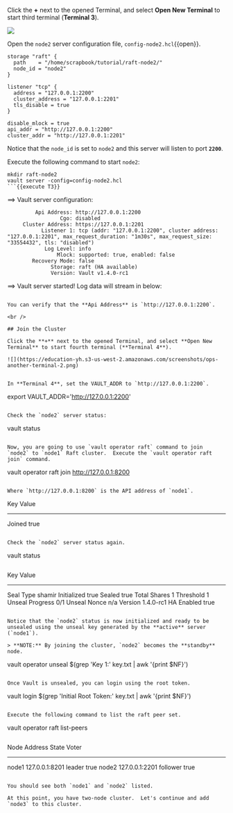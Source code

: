 Click the **+** next to the opened Terminal, and select **Open New Terminal** to start third terminal (**Terminal 3**).

![](https://education-yh.s3-us-west-2.amazonaws.com/screenshots/ops-another-terminal-2.png)

Open the `node2` server configuration file, `config-node2.hcl`{{open}}.

```
storage "raft" {
  path    = "/home/scrapbook/tutorial/raft-node2/"
  node_id = "node2"
}

listener "tcp" {
  address = "127.0.0.1:2200"
  cluster_address = "127.0.0.1:2201"
  tls_disable = true
}

disable_mlock = true
api_addr = "http://127.0.0.1:2200"
cluster_addr = "http://127.0.0.1:2201"
```

Notice that the `node_id` is set to `node2` and this server will listen to port **`2200`**.

Execute the following command to start `node2`:

```
mkdir raft-node2
vault server -config=config-node2.hcl
```{{execute T3}}

```
==> Vault server configuration:

             Api Address: http://127.0.0.1:2200
                     Cgo: disabled
         Cluster Address: https://127.0.0.1:2201
               Listener 1: tcp (addr: "127.0.0.1:2200", cluster address: "127.0.0.1:2201", max_request_duration: "1m30s", max_request_size: "33554432", tls: "disabled")
                Log Level: info
                    Mlock: supported: true, enabled: false
            Recovery Mode: false
                  Storage: raft (HA available)
                  Version: Vault v1.4.0-rc1

==> Vault server started! Log data will stream in below:
```

You can verify that the **Api Address** is `http://127.0.0.1:2200`.  

<br />

## Join the Cluster

Click the **+** next to the opened Terminal, and select **Open New Terminal** to start fourth terminal (**Terminal 4**).

![](https://education-yh.s3-us-west-2.amazonaws.com/screenshots/ops-another-terminal-2.png)


In **Terminal 4**, set the VAULT_ADDR to `http://127.0.0.1:2200`.

```
export VAULT_ADDR='http://127.0.0.1:2200'
```{{execute T4}}

Check the `node2` server status:

```
vault status
```{{execute T4}}

Now, you are going to use `vault operator raft` command to join `node2` to `node1` Raft cluster.  Execute the `vault operator raft join` command.

```
vault operator raft join http://127.0.0.1:8200
```{{execute T4}}

Where `http://127.0.0.1:8200` is the API address of `node1`.

```
Key       Value
---       -----
Joined    true
```

Check the `node2` server status again.

```
vault status
```{{execute T4}}

```
Key                Value
---                -----
Seal Type          shamir
Initialized        true
Sealed             true
Total Shares       1
Threshold          1
Unseal Progress    0/1
Unseal Nonce       n/a
Version            1.4.0-rc1
HA Enabled         true
```

Notice that the `node2` status is now initialized and ready to be unsealed using the unseal key generated by the **active** server (`node1`).

> **NOTE:** By joining the cluster, `node2` becomes the **standby** node.  

```
vault operator unseal $(grep 'Key 1:' key.txt | awk '{print $NF}')
```{{execute T4}}

Once Vault is unsealed, you can login using the root token.

```
vault login $(grep 'Initial Root Token:' key.txt | awk '{print $NF}')
```{{execute T4}}

Execute the following command to list the raft peer set.

```
vault operator raft list-peers
```{{execute T4}}

```
Node     Address           State       Voter
----     -------           -----       -----
node1    127.0.0.1:8201    leader      true
node2    127.0.0.1:2201    follower    true
```

You should see both `node1` and `node2` listed.

At this point, you have two-node cluster.  Let's continue and add `node3` to this cluster.
